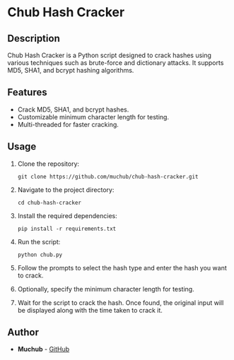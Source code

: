 # Chub Hash Cracker

## Description
Chub Hash Cracker is a Python script designed to crack hashes using various techniques such as brute-force and dictionary attacks. It supports MD5, SHA1, and bcrypt hashing algorithms.

## Features
- Crack MD5, SHA1, and bcrypt hashes.
- Customizable minimum character length for testing.
- Multi-threaded for faster cracking.

## Usage
1. Clone the repository:

    ```
    git clone https://github.com/muchub/chub-hash-cracker.git
    ```

2. Navigate to the project directory:

    ```
    cd chub-hash-cracker
    ```

3. Install the required dependencies:

    ```
    pip install -r requirements.txt
    ```

4. Run the script:

    ```
    python chub.py
    ```

5. Follow the prompts to select the hash type and enter the hash you want to crack.

6. Optionally, specify the minimum character length for testing.

7. Wait for the script to crack the hash. Once found, the original input will be displayed along with the time taken to crack it.

## Author
- **Muchub** - [GitHub](https://github.com/muchub)
